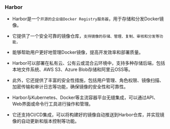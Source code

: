 ### Harbor
* Harbor是一个`开源的企业级Docker Registry服务器`，用于存储和分发Docker镜像。
* 它提供了一个安全可靠的镜像仓库，`支持镜像的存储、管理、复制、审核和分发等功能，`
* 能够帮助用户更好地管理Docker镜像，提高开发效率和部署质量。


* Harbor可以部署在私有云、公有云或混合云环境中，支持多种存储后端，包括本地文件系统、AWS S3、Azure Blob存储和阿里云OSS等。
* 此外，它还提供了丰富的安全性措施，包括用户管理、角色权限、镜像扫描、加密传输和审计日志等功能，确保镜像的安全性和可靠性。

* Harbor与Kubernetes、Docker等主流容器平台无缝集成，可以通过API、Web界面或命令行工具进行操作和管理。
* 它还支持CI/CD集成，可以将构建好的镜像自动推送到Harbor仓库，并实现镜像的自动更新和版本控制等功能。


